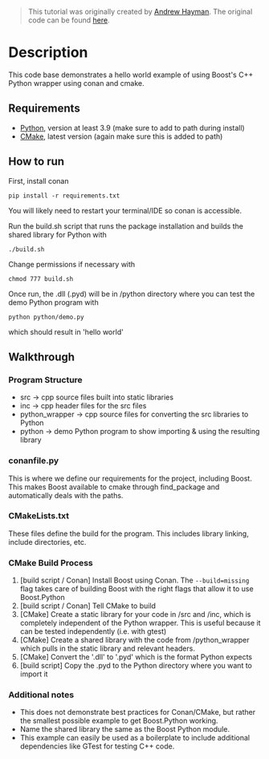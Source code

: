> This tutorial was originally created by [Andrew Hayman](https://github.com/hayman314). The original code can be found [here](https://github.com/hayman314/python-boost-demo).

# Description
This code base demonstrates a hello world example of using Boost's C++ Python wrapper using conan and cmake. 

## Requirements
- [Python](https://www.python.org/downloads/), version at least 3.9 (make sure to add to path during install)
- [CMake](https://cmake.org/download/), latest version (again make sure this is added to path)

## How to run
First, install conan
```
pip install -r requirements.txt
```
You will likely need to restart your terminal/IDE so conan is accessible. 

Run the build.sh script that runs the package installation and builds the shared library for Python with 
```
./build.sh
```

Change permissions if necessary with

```
chmod 777 build.sh
```
Once run, the .dll (.pyd) will be in /python directory where you can test the demo Python program with 
```
python python/demo.py
```
which should result in 'hello world'

## Walkthrough
### Program Structure
- src -> cpp source files built into static libraries
- inc -> cpp header files for the src files
- python_wrapper -> cpp source files for converting the src libraries to Python
- python -> demo Python program to show importing & using the resulting library

### conanfile.py
This is where we define our requirements for the project, including Boost. This makes Boost available to cmake through find_package and automatically deals with the paths. 

### CMakeLists.txt
These files define the build for the program. This includes library linking, include directories, etc.

### CMake Build Process
1. [build script / Conan] Install Boost using Conan. The `--build=missing` flag takes care of building Boost with the right flags that allow it to use Boost.Python
2. [build script / Conan] Tell CMake to build
3. [CMake] Create a static library for your code in /src and /inc, which is completely independent of the Python wrapper. This is useful because it can be tested independently (i.e. with gtest)
4. [CMake] Create a shared library with the code from /python_wrapper which pulls in the static library and relevant headers. 
5. [CMake] Convert the '.dll' to '.pyd' which is the format Python expects
6. [build script] Copy the .pyd to the Python directory where you want to import it

### Additional notes
- This does not demonstrate best practices for Conan/CMake, but rather the smallest possible example to get Boost.Python working. 
- Name the shared library the same as the Boost Python module.
- This example can easily be used as a boilerplate to include additional dependencies like GTest for testing C++ code. 
